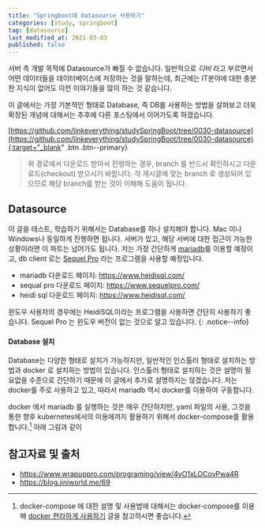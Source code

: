 ```yaml
---
title: "Springboot에 datasource 사용하기"
categories: [study, springboot]
tag: [datasource]
last_modified_at: 2021-03-03
published: false
---
```


서버 측 개발 목적에 Datasource가 빠질 수 없습니다. 일반적으로 _디비_ 라고 부르면서 어떤 데이터들을 데이터베이스에 저장하는 것을 말하는데, 최근에는 IT분야에 대한 충분한 지식이 없어도 이런 이야기들을 많이 하는 것 같습니다. 

이 글에서는 가장 기본적인 형태로 Database, 즉 DB를 사용하는 방법을 살펴보고 더욱 확장된 개념에 대해서는 추후에 다른 포스팅에서 이어가도록 하겠습니다.

[https://github.com/linkeverything/studySpringBoot/tree/0030-datasource](https://github.com/linkeverything/studySpringBoot/tree/0030-datasource){:target="_blank" .btn .btn--primary}

> 위 경로에서 다운로드 받아서 진행하는 경우, branch 를 반드시 확인하시고 다운로드(checkout) 받으시기 바랍니다. 각 게시글에 맞는 branch 로 생성되어 있으므로 해당 branch를 받는 것이 이해해 도움이 됩니다.

## Datasource

이 글을 테스트, 학습하기 위해서는 Database를 하나 설치해야 합니다. Mac 이나 Windows나 동일하게 진행하면 됩니다. 서버가 있고, 해당 서버에 대한 접근이 가능한 상황이라면 이 파트는 넘어가도 됩니다. 저는 가장 간단하게 [mariadb](https://www.heidisql.com/)를 이용할 예정이고, db client 로는 [Sequel Pro](https://www.sequelpro.com/) 라는 프로그램을 사용할 예정입니다. 

- mariadb 다운로드 페이지: <https://www.heidisql.com/>
- sequal pro 다운로드 페이지: <https://www.sequelpro.com/>
- heidi sql 다운로드 페이지: <https://www.heidisql.com/>

윈도우 사용자의 경우에는 HeidiSQL이라는 프로그램을 사용하면 간단히 사용하기 좋습니다. Sequel Pro 는 윈도우 버전이 없는 것으로 알고 있습니다. 
{: .notice--info}

#### Database 설치

Database는 다양한 형태로 설치가 가능하지만, 일반적인 인스톨러 형태로 설치하는 방법과 docker 로 설치하는 방법이 있습니다. 인스톨러 형태로 설치하는 것은 설명이 필요없을 수준으로 간단하기 때문에 이 글에서 추가로 설명하지는 않겠습니다. 저는 docker를 주로 사용하고 있고, 따라서 mariadb 역시 docker를 이용하여 구동합니다. 

docker 에서 mariadb 를 실행하는 것은 매우 간단하지만, yaml 파일의 사용, 그것을 통한 향후 kubernetes에서의 이용에까지 활용하기 위해서 docker-compose를 활용합니다.[^1] 아래 그림과 같이 



## 참고자료 및 출처

- <https://www.wrapuppro.com/programing/view/4yO1xLOCovPwa4R>
- <https://blog.jiniworld.me/69>

[^1]: docker-compose 에 대한 설명 및 사용법에 대해서는 docker-compose를 이용해 [docker 편라하게 사용하기]() 글을 참고하시면 좋습니다.